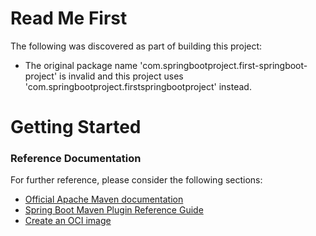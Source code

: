 # Read Me First
The following was discovered as part of building this project:

* The original package name 'com.springbootproject.first-springboot-project' is invalid and this project uses 'com.springbootproject.firstspringbootproject' instead.

# Getting Started

### Reference Documentation
For further reference, please consider the following sections:

* [Official Apache Maven documentation](https://maven.apache.org/guides/index.html)
* [Spring Boot Maven Plugin Reference Guide](https://docs.spring.io/spring-boot/docs/2.7.0/maven-plugin/reference/html/)
* [Create an OCI image](https://docs.spring.io/spring-boot/docs/2.7.0/maven-plugin/reference/html/#build-image)

